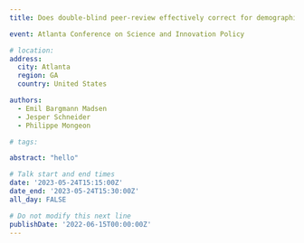 ```yaml
---
title: Does double-blind peer-review effectively correct for demographic disparities in research funding?

event: Atlanta Conference on Science and Innovation Policy

# location: 
address:
  city: Atlanta
  region: GA
  country: United States

authors:
  - Emil Bargmann Madsen
  - Jesper Schneider
  - Philippe Mongeon

# tags:

abstract: "hello"

# Talk start and end times
date: '2023-05-24T15:15:00Z'
date_end: '2023-05-24T15:30:00Z'
all_day: FALSE

# Do not modify this next line
publishDate: '2022-06-15T00:00:00Z'
---
```

